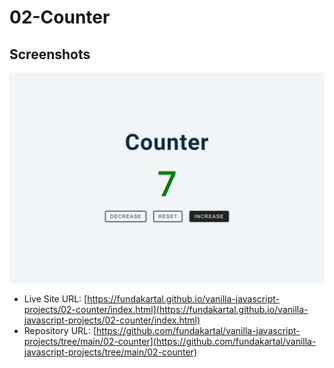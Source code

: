 # 02-Counter

## Screenshots

![screenshot](./img/ss.png)

- Live Site URL: [https://fundakartal.github.io/vanilla-javascript-projects/02-counter/index.html](https://fundakartal.github.io/vanilla-javascript-projects/02-counter/index.html)
- Repository URL: [https://github.com/fundakartal/vanilla-javascript-projects/tree/main/02-counter](https://github.com/fundakartal/vanilla-javascript-projects/tree/main/02-counter)